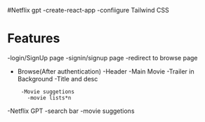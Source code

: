 #Netflix gpt
-create-react-app
-confiigure Tailwind CSS

# Features

-login/SignUp page
-signin/signup page
-redirect to browse page

- Browse(After authentication)
  -Header
  -Main Movie
  -Trailer in Background
  -Title and desc

       -Movie suggetions
         -movie lists*n

-Netflix GPT
       -search bar
       -movie suggetions
